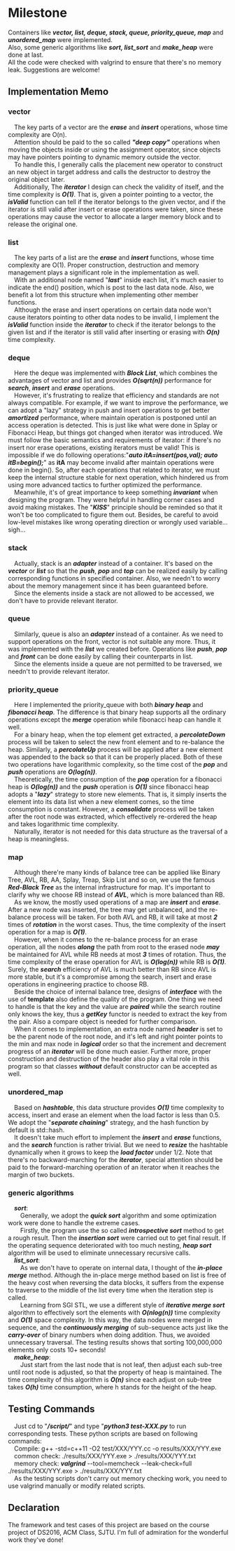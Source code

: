 # Milestone
Containers like ***vector, list, deque, stack, queue, priority\_queue, map*** and ***unordered\_map*** were implemented.  
Also, some generic algorithms like ***sort, list\_sort*** and ***make\_heap*** were done at last.  
All the code were checked with valgrind to ensure that there's no memory leak. Suggestions are welcome!

## Implementation Memo
### vector
&emsp;The key parts of a vector are the ___erase___ and ___insert___ operations, whose time complexity are O(n).  
&emsp;Attention should be paid to the so called ___"deep copy"___ operations when moving the objects inside or using the assignment operator, since objects may have pointers pointing to dynamic memory outside the vector.  
&emsp;To handle this, I generally calls the placement new operator to construct an new object in target address and calls the destructor to destroy the original object later.  
&emsp;Additionally, The ___iterator___ I design can check the validity of itself, and the time complexity is ___O(1)___. That is, given a pointer pointing to a vector, the ___isValid___ function can tell if the iterator belongs to the given vector, and if the iterator is still valid after insert or erase operations were taken, since these operations may cause the vector to allocate a larger memory block and to release the original one.

### list
&emsp;The key parts of a list are the ___erase___ and ___insert___ functions, whose time complexity are O(1). Proper construction, destruction and memory management plays a significant role in the implementation as well.  
&emsp;With an additional node named "___last___" inside each list, it's much easier to indicate the end() position, which is post to the last data node. Also, we benefit a lot from this structure when implementing other member functions.  
&emsp;Although the erase and insert operations on certain data node won't cause iterators pointing to other data nodes to be invalid,  I implement the ___isValid___ function inside the ___iterator___ to check if the iterator belongs to the given list and if the iterator is still valid after inserting or erasing with ___O(n)___ time complexity.

### deque
&emsp;Here the deque was implemented with ___Block List___, which combines the advantages of vector and list and provides ___O(sqrt(n))___ performance for ___search___, ___insert___ and ___erase___ operations.  
&emsp;However, it's frustrating to realize that efficiency and standards are not always compatible. For example, if we want to improve the performance, we can adopt a "lazy" strategy in push and insert operations to get better ___amortized___ performance, where maintain operation is postponed until an access operation is detected. This is just like what were done in Splay or Fibonacci Heap, but things got changed when iterator was introduced. We must follow the basic semantics and requirements of iterator: if there's no insert nor erase operations, existing iterators must be valid! This is impossible if we do following operations:"___auto itA=insert(pos,val); auto itB=begin();___" as __itA__ may become invalid after maintain operations were done in begin(). So, after each operations that related to iterator, we must keep the internal structure stable for next operation, which hindered us from using more advanced tactics to further optimized the performance.  
&emsp;Meanwhile, it's of great importance to keep something ___invariant___ when designing the program. They were helpful in handling corner cases and avoid making mistakes. The "___KISS___" principle should be reminded so that it won't be too complicated to figure them out. Besides, be careful to avoid low-level mistakes like wrong operating direction or wrongly used variable... sigh...

### stack
&emsp;Actually, stack is an ___adapter___ instead of a container. It's based on the ___vector___ or ___list___ so that the ___push___, ___pop___ and ___top___ can be realized easily by calling corresponding functions in specified container. Also, we needn't to worry about the memory management since it has been guaranteed before.  
&emsp;Since the elements inside a stack are not allowed to be accessed, we don't have to provide relevant iterator.

### queue
&emsp;Similarly, queue is also an ___adapter___ instead of a container. As we need to support operations on the front, vector is not suitable any more. Thus, it was implemented with the ___list___ we created before. Operations like ___push___, ___pop___ and ___front___ can be done easily by calling their counterparts in list.  
&emsp;Since the elements inside a queue are not permitted to be traversed, we needn't to provide relevant iterator.

### priority_queue
&emsp;Here I implemented the priority_queue with both ___binary heap___ and ___fibonacci heap___.  The difference is that binary heap supports all the ordinary operations except the ___merge___ operation while fibonacci heap can handle it well.  
&emsp;For a binary heap, when the top element get extracted, a ___percolateDown___ process will be taken to select the new front element and to re-balance the heap. Similarly, a ___percolateUp___ process will be applied after a new element was appended to the back so that it can be properly placed. Both of these two operations have logarithmic complexity, so the time cost of the ___pop___ and ___push___ operations are ___O(log(n))___.  
&emsp;Theoretically, the time consumption of the ___pop___ operation for a fibonacci heap is ___O(log(n))___ and the ___push___ operation is ___O(1)___ since fibonacci heap adopts a "___lazy___" strategy to store new elements. That is, it simply inserts the element into its data list when a new element comes, so the time consumption is constant. However, a ___consolidate___ process will be taken after the root node was extracted, which effectively re-ordered the heap and takes logarithmic time complexity.  
&emsp;Naturally, iterator is not needed for this data structure as the traversal of a heap is meaningless.

### map
&emsp;Although there're many kinds of balance tree can be applied like Binary Tree, AVL, RB, AA, Splay, Treap, Skip List and so on, we use the famous ___Red-Black Tree___ as the internal infrastructure for map. It's important to clarify why we choose RB instead of ___AVL___, which is more balanced than RB.  
&emsp;As we know, the mostly used operations of a map are ___insert___ and ___erase___. After a new node was inserted, the tree may get unbalanced, and the re-balance process will be taken. For both AVL and RB, it will take at most ***2*** times of ***rotation*** in the worst cases. Thus, the time complexity of the insert operation for a map is ___O(1)___.  
&emsp;However, when it comes to the re-balance process for an erase operation, all the nodes ***along*** the path from root to the erased node ___may___ be maintained for AVL while RB needs at most ***3*** times of rotation. Thus, the time complexity of the erase operation for AVL is ___O(log(n))___ while RB is ___O(1)___. Surely, the ___search___ efficiency of AVL is much better than RB since AVL is more stable, but it's a compromise among the search, insert and erase operations in engineering practice to choose RB.  
&emsp;Beside the choice of internal balance tree, designs of ___interface___ with the use of __template__ also define the quality of the program. One thing we need to handle is that the key and the value are ___paired___ while the search routine only knows the key, thus a ___getKey___ functor is needed to extract the key from the pair. Also a compare object is needed for further comparison.  
&emsp;When it comes to implementation, an extra node named ___header___ is set to be the parent node of the root node, and it's left and right pointer points to the min and max node in ___logical___ order so that the increment and decrement progress of an ___iterator___ will be done much easier. Further more, proper construction and destruction of the header also play a vital role in this program so that classes ___without___ default constructor can be accepted as well.

### unordered_map
&emsp;Based on ___hashtable___, this data structure provides ___O(1)___ time complexity to access, insert and erase an element when the load factor is less than 0.5. We adopt the "___separate chaining___" strategy, and the hash function by default is std::hash.  
&emsp;It doesn't take much effort to implement the ___insert___ and ___erase___ functions, and the ___search___ function is rather trivial. But we need to ___resize___ the hashtable dynamically when it grows to keep the ___load factor___ under 1/2. Note that there's no backward-marching for the ___iterator___, special attention should be paid to the forward-marching operation of an iterator when it reaches the margin of two buckets.

### generic algorithms
&emsp;___sort___:  
&emsp;&emsp;Generally, we adopt the ___quick sort___ algorithm and some optimization work were done to handle the extreme cases.  
&emsp;&emsp;Firstly, the program use the so called ___introspective sort___ method to get a rough result. Then the ___insertion sort___ were carried out to get final result. If the operating sequence deteriorated with too much nesting, ___heap sort___ algorithm will be used to eliminate unnecessary recursive calls.  
&emsp;___list_sort___:  
&emsp;&emsp;As we don't have to operate on internal data, I thought of the ___in-place merge___ method. Although the in-place merge method based on list is free of the heavy cost when reversing the data blocks,  it suffers from the expense to traverse to the middle of the list every time when the iteration step is called.   
&emsp;&emsp;Learning from SGI STL, we use a different style of  ___iterative merge sort___ algorithm to effectively sort the elements with ___O(nlog(n))___ time complexity and ___O(1)___ space complexity. In this way, the data nodes were merged in sequence, and the  ___continuously merging___ of sub-sequence acts just like the ___carry-over___ of binary numbers when doing addition. Thus, we avoided unnecessary traversal. The testing results shows that sorting 100,000,000 elements only costs 10+ seconds!   
&emsp;___make_heap___:  
&emsp;&emsp;Just start from the last node that is not leaf, then adjust each sub-tree  until root node is adjusted, so that the property of heap is maintained. The time complexity of this algorithm is ___O(n)___ since each adjust on sub-tree takes ___O(h)___ time consumption, where h stands for the height of the heap.

## Testing Commands
&emsp;Just cd to "___/script/___" and type "___python3 test-XXX.py___ to run corresponding tests. These python scripts are based on following commands:  
&emsp;Compile: g++ -std=c++11 -O2 test/XXX/YYY.cc -o results/XXX/YYY.exe  
&emsp;common check: ./results/XXX/YYY.exe > ./results/XXX/YYY.txt  
&emsp;memory check: ___valgrind___ --tool=memcheck --leak-check=full ./results/XXX/YYY.exe > ./results/XXX/YYY.txt   
&emsp;As the testing scripts don't carry out memory checking work, you need to use valgrind manually or modify related scripts.

## Declaration
The framework and test cases of this project are based on the course project of DS2016, ACM Class, SJTU. I'm full of admiration for the wonderful work they've done!
